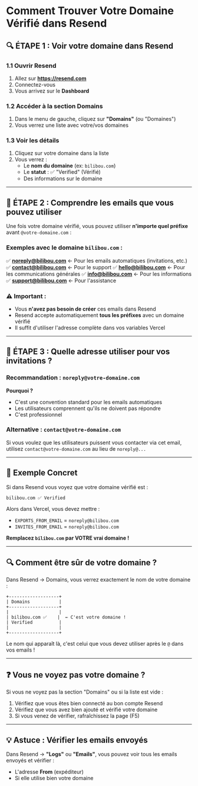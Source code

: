 # Comment Trouver Votre Domaine Vérifié dans Resend

## 🔍 ÉTAPE 1 : Voir votre domaine dans Resend

### 1.1 Ouvrir Resend
1. Allez sur **https://resend.com**
2. Connectez-vous
3. Vous arrivez sur le **Dashboard**

### 1.2 Accéder à la section Domains
1. Dans le menu de gauche, cliquez sur **"Domains"** (ou "Domaines")
2. Vous verrez une liste avec votre/vos domaines

### 1.3 Voir les détails
1. Cliquez sur votre domaine dans la liste
2. Vous verrez :
   - Le **nom du domaine** (ex: `bilibou.com`)
   - Le **statut** : ✅ "Verified" (Vérifié)
   - Des informations sur le domaine

---

## 📧 ÉTAPE 2 : Comprendre les emails que vous pouvez utiliser

Une fois votre domaine vérifié, vous pouvez utiliser **n'importe quel préfixe** avant `@votre-domaine.com` :

### Exemples avec le domaine `bilibou.com` :

✅ **noreply@bilibou.com** ← Pour les emails automatiques (invitations, etc.)
✅ **contact@bilibou.com** ← Pour le support
✅ **hello@bilibou.com** ← Pour les communications générales
✅ **info@bilibou.com** ← Pour les informations
✅ **support@bilibou.com** ← Pour l'assistance

### ⚠️ Important :
- Vous **n'avez pas besoin de créer** ces emails dans Resend
- Resend accepte automatiquement **tous les préfixes** avec un domaine vérifié
- Il suffit d'utiliser l'adresse complète dans vos variables Vercel

---

## 🎯 ÉTAPE 3 : Quelle adresse utiliser pour vos invitations ?

### Recommandation : `noreply@votre-domaine.com`

**Pourquoi ?**
- C'est une convention standard pour les emails automatiques
- Les utilisateurs comprennent qu'ils ne doivent pas répondre
- C'est professionnel

### Alternative : `contact@votre-domaine.com`

Si vous voulez que les utilisateurs puissent vous contacter via cet email, utilisez `contact@votre-domaine.com` au lieu de `noreply@...`

---

## 📝 Exemple Concret

Si dans Resend vous voyez que votre domaine vérifié est :
```
bilibou.com ✅ Verified
```

Alors dans Vercel, vous devez mettre :
- `EXPORTS_FROM_EMAIL` = `noreply@bilibou.com`
- `INVITES_FROM_EMAIL` = `noreply@bilibou.com`

**Remplacez `bilibou.com` par VOTRE vrai domaine !**

---

## 🔍 Comment être sûr de votre domaine ?

Dans Resend → Domains, vous verrez exactement le nom de votre domaine :

```
+-------------------+
| Domains           |
+-------------------+
|                   |
| bilibou.com ✅    |  ← C'est votre domaine !
| Verified          |
|                   |
+-------------------+
```

Le nom qui apparaît là, c'est celui que vous devez utiliser après le `@` dans vos emails !

---

## ❓ Vous ne voyez pas votre domaine ?

Si vous ne voyez pas la section "Domains" ou si la liste est vide :
1. Vérifiez que vous êtes bien connecté au bon compte Resend
2. Vérifiez que vous avez bien ajouté et vérifié votre domaine
3. Si vous venez de vérifier, rafraîchissez la page (F5)

---

## 💡 Astuce : Vérifier les emails envoyés

Dans Resend → **"Logs"** ou **"Emails"**, vous pouvez voir tous les emails envoyés et vérifier :
- L'adresse **From** (expéditeur)
- Si elle utilise bien votre domaine

